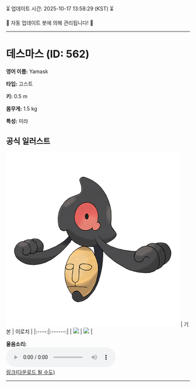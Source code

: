 
⏳ 업데이트 시간: 2025-10-17 13:58:29 (KST) ⏳

🤖 자동 업데이트 봇에 의해 관리됩니다! 🤖

---

# 데스마스 (ID: 562)
**영어 이름:** Yamask

**타입:** 고스트

**키:** 0.5 m

**몸무게:** 1.5 kg

**특성:** 미라

## 공식 일러스트
![](https://raw.githubusercontent.com/PokeAPI/sprites/master/sprites/pokemon/other/official-artwork/562.png)
| 기본 | 이로치 |
|:----:|:------:|
| <img src="http://play.pokemonshowdown.com/sprites/ani/yamask.gif" width="200"> | <img src="http://play.pokemonshowdown.com/sprites/ani-shiny/yamask.gif" width="200"> |

**울음소리:**<br><audio controls src="https://raw.githubusercontent.com/PokeAPI/cries/main/cries/pokemon/latest/562.ogg"></audio><br> [링크(다운로드 될 수도)](https://raw.githubusercontent.com/PokeAPI/cries/main/cries/pokemon/latest/562.ogg)


---
